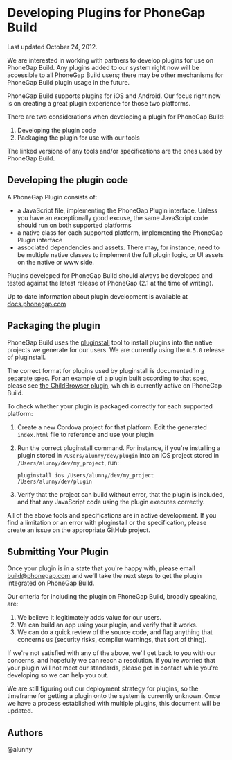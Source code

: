 # Developing Plugins for PhoneGap Build

Last updated October 24, 2012.

We are interested in working with partners to develop plugins for use on
PhoneGap Build. Any plugins added to our system right now will be accessible
to all PhoneGap Build users; there may be other mechanisms for PhoneGap Build
plugin usage in the future.

PhoneGap Build supports plugins for iOS and Android. Our focus right now is on
creating a great plugin experience for those two platforms.

There are two considerations when developing a plugin for PhoneGap Build:

1. Developing the plugin code
2. Packaging the plugin for use with our tools

The linked versions of any tools and/or specifications are the ones used by
PhoneGap Build.

## Developing the plugin code

A PhoneGap Plugin consists of:

* a JavaScript file, implementing the PhoneGap Plugin interface. Unless you
have an exceptionally good excuse, the same JavaScript code should run on both
supported platforms
* a native class for each supported platform, implementing the PhoneGap Plugin
interface
* associated dependencies and assets. There may, for instance, need to be
multiple native classes to implement the full plugin logic, or UI assets on the
native or www side.

Plugins developed for PhoneGap Build should always be developed and tested
against the latest release of PhoneGap (2.1 at the time of writing).

Up to date information about plugin development is available at 
[docs.phonegap.com][pgdocs]

## Packaging the plugin

PhoneGap Build uses the [pluginstall][pins] tool to install plugins into the
native projects we generate for our users. We are currently using the `0.5.0`
release of pluginstall.

The correct format for plugins used by pluginstall is documented in
[a separate spec][spec]. For an example of a plugin built according to that
spec, please see [the ChildBrowser plugin][child], which is currently active
on PhoneGap Build.

To check whether your plugin is packaged correctly for each supported platform:

1. Create a new Cordova project for that platform. Edit the generated
`index.html` file to reference and use your plugin
2. Run the correct pluginstall command. For instance, if you're installing a
plugin stored in `/Users/alunny/dev/plugin` into an iOS project stored in
`/Users/alunny/dev/my_project`, run:

    `pluginstall ios /Users/alunny/dev/my_project /Users/alunny/dev/plugin`

3. Verify that the project can build without error, that the plugin is
included, and that any JavaScript code using the plugin executes correctly.

All of the above tools and specifications are in active development. If you find
a limitation or an error with pluginstall or the specification, please create
an issue on the appropriate GitHub project.

## Submitting Your Plugin

Once your plugin is in a state that you're happy with, please email
build@phonegap.com and we'll take the next steps to get the plugin integrated
on PhoneGap Build.

Our criteria for including the plugin on PhoneGap Build, broadly speaking, are:

1. We believe it legitimately adds value for our users.
2. We can build an app using your plugin, and verify that it works.
3. We can do a quick review of the source code, and flag anything that concerns
us (security risks, compiler warnings, that sort of thing).

If we're not satisfied with any of the above, we'll get back to you with our
concerns, and hopefully we can reach a resolution. If you're worried that your
plugin will not meet our standards, please get in contact while you're
developing so we can help you out.

We are still figuring out our deployment strategy for plugins, so the timeframe
for getting a plugin onto the system is currently unknown. Once we have a
process established with multiple plugins, this document will be updated.

## Authors

@alunny

[pgdocs]:http://docs.phonegap.com/en/2.1.0/guide_plugin-development_index.md.html
[pins]:https://github.com/alunny/pluginstall
[spec]:https://github.com/alunny/cordova-plugin-spec
[child]:https://github.com/alunny/ChildBrowser
